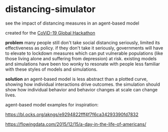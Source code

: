 # distancing-simulator
see the impact of distancing measures in an agent-based model

created for the [CoViD-19 Global Hackathon](https://covid-global-hackathon.devpost.com/)

**problem**
many people still don't take social distancing seriously, limited its effectiveness as policy.  if they don't take it seriously, governments will have to elevate to lockdown measures which can put vulnerable populations (like those living alone and suffering from depression) at risk.  existing models and simulations have been too wonky to resonate with people less familiar with these styles of models and simulations.

**solution**
an agent-based model is less abstract than a plotted curve, showing how individual interactions drive outcomes.  the simulation should show how individual behavior and behavior changes at scale can change lives.

agent-based model examples for inspiration:

https://bl.ocks.org/akngs/e9294822fff4f7f6ca34293390fd7832

https://flowingdata.com/2015/12/15/a-day-in-the-life-of-americans/

